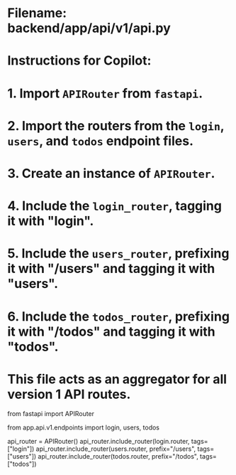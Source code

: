 # Filename: backend/app/api/v1/api.py
# Instructions for Copilot:
# 1. Import `APIRouter` from `fastapi`.
# 2. Import the routers from the `login`, `users`, and `todos` endpoint files.
# 3. Create an instance of `APIRouter`.
# 4. Include the `login_router`, tagging it with "login".
# 5. Include the `users_router`, prefixing it with "/users" and tagging it with "users".
# 6. Include the `todos_router`, prefixing it with "/todos" and tagging it with "todos".
# This file acts as an aggregator for all version 1 API routes.

from fastapi import APIRouter

from app.api.v1.endpoints import login, users, todos

api_router = APIRouter()
api_router.include_router(login.router, tags=["login"])
api_router.include_router(users.router, prefix="/users", tags=["users"])
api_router.include_router(todos.router, prefix="/todos", tags=["todos"])
